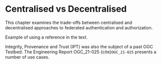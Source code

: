 # Centralised vs Decentralised

This chapter examines the trade-offs between centralised and decentralised approaches to federated authentication and authorization.



Example of using a reference in the text.



Integrity, Provenance and Trust (IPT) was also the subject of a past OGC Testbed. The Engineering Report OGC_21-025 {cite}`OGC_21-025` presents a number of use cases.

